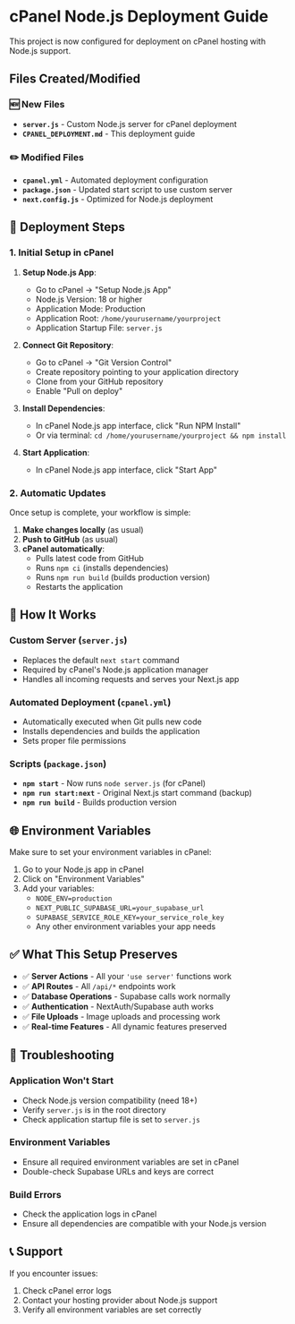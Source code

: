 # cPanel Node.js Deployment Guide

This project is now configured for deployment on cPanel hosting with Node.js support.

## Files Created/Modified

### 🆕 New Files
- **`server.js`** - Custom Node.js server for cPanel deployment
- **`CPANEL_DEPLOYMENT.md`** - This deployment guide

### ✏️ Modified Files
- **`cpanel.yml`** - Automated deployment configuration
- **`package.json`** - Updated start script to use custom server
- **`next.config.js`** - Optimized for Node.js deployment

## 🚀 Deployment Steps

### 1. Initial Setup in cPanel

1. **Setup Node.js App**:
   - Go to cPanel → "Setup Node.js App"
   - Node.js Version: 18 or higher
   - Application Mode: Production
   - Application Root: `/home/yourusername/yourproject`
   - Application Startup File: `server.js`

2. **Connect Git Repository**:
   - Go to cPanel → "Git Version Control"
   - Create repository pointing to your application directory
   - Clone from your GitHub repository
   - Enable "Pull on deploy"

3. **Install Dependencies**:
   - In cPanel Node.js app interface, click "Run NPM Install"
   - Or via terminal: `cd /home/yourusername/yourproject && npm install`

4. **Start Application**:
   - In cPanel Node.js app interface, click "Start App"

### 2. Automatic Updates

Once setup is complete, your workflow is simple:

1. **Make changes locally** (as usual)
2. **Push to GitHub** (as usual)
3. **cPanel automatically**:
   - Pulls latest code from GitHub
   - Runs `npm ci` (installs dependencies)
   - Runs `npm run build` (builds production version)
   - Restarts the application

## 🔧 How It Works

### Custom Server (`server.js`)
- Replaces the default `next start` command
- Required by cPanel's Node.js application manager
- Handles all incoming requests and serves your Next.js app

### Automated Deployment (`cpanel.yml`)
- Automatically executed when Git pulls new code
- Installs dependencies and builds the application
- Sets proper file permissions

### Scripts (`package.json`)
- **`npm start`** - Now runs `node server.js` (for cPanel)
- **`npm run start:next`** - Original Next.js start command (backup)
- **`npm run build`** - Builds production version

## 🌐 Environment Variables

Make sure to set your environment variables in cPanel:
1. Go to your Node.js app in cPanel
2. Click on "Environment Variables"
3. Add your variables:
   - `NODE_ENV=production`
   - `NEXT_PUBLIC_SUPABASE_URL=your_supabase_url`
   - `SUPABASE_SERVICE_ROLE_KEY=your_service_role_key`
   - Any other environment variables your app needs

## ✅ What This Setup Preserves

- ✅ **Server Actions** - All your `'use server'` functions work
- ✅ **API Routes** - All `/api/*` endpoints work
- ✅ **Database Operations** - Supabase calls work normally
- ✅ **Authentication** - NextAuth/Supabase auth works
- ✅ **File Uploads** - Image uploads and processing work
- ✅ **Real-time Features** - All dynamic features preserved

## 🚫 Troubleshooting

### Application Won't Start
- Check Node.js version compatibility (need 18+)
- Verify `server.js` is in the root directory
- Check application startup file is set to `server.js`

### Environment Variables
- Ensure all required environment variables are set in cPanel
- Double-check Supabase URLs and keys are correct

### Build Errors
- Check the application logs in cPanel
- Ensure all dependencies are compatible with your Node.js version

## 📞 Support

If you encounter issues:
1. Check cPanel error logs
2. Contact your hosting provider about Node.js support
3. Verify all environment variables are set correctly
